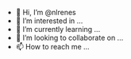 - 👋 Hi, I’m @nlrenes
- 👀 I’m interested in ...
- 🌱 I’m currently learning ...
- 💞️ I’m looking to collaborate on ...
- 📫 How to reach me ...

<!---
nlrenes/nlrenes is a ✨ special ✨ repository because its `README.md` (this file) appears on your GitHub profile.
You can click the Preview link to take a look at your changes.
--->
